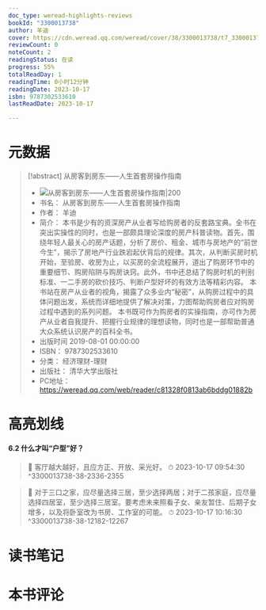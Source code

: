 ```yaml
---
doc_type: weread-highlights-reviews
bookId: "3300013738"
author: 羊迪
cover: https://cdn.weread.qq.com/weread/cover/38/3300013738/t7_3300013738.jpg
reviewCount: 0
noteCount: 2
readingStatus: 在读
progress: 55%
totalReadDay: 1
readingTime: 0小时12分钟
readingDate: 2023-10-17
isbn: 9787302533610
lastReadDate: 2023-10-17

---
```

# 元数据
> [!abstract] 从房客到房东——人生首套房操作指南
> - ![ 从房客到房东——人生首套房操作指南|200](https://cdn.weread.qq.com/weread/cover/38/3300013738/t7_3300013738.jpg)
> - 书名： 从房客到房东——人生首套房操作指南
> - 作者： 羊迪
> - 简介： 本书是少有的资深房产从业者写给购房者的反套路宝典。全书在突出实操性的同时，也是一部颇具理论深度的房产科普读物。首先，围绕年轻人最关心的房产话题，分析了房价、租金、城市与房地产的“前世今生”，揭示了房地产行业跌宕起伏背后的规律。其次，从判断买房时机开始，至验房、收房为止，以买房的全流程展开，道出了购房环节中的重要细节、购房陷阱与购房诀窍。此外，书中还总结了购房时机的判别标准、一二手房的砍价技巧、判断户型好坏的有效方法等精彩内容。
本书站在房产从业者的视角，揭露了众多业内“秘密”，从购房过程中的具体问题出发，系统而详细地提供了解决对策，力图帮助购房者应对购房过程中遇到的系列问题。
本书既可作为购房者的实操指南，亦可作为房产从业者自我提升、把握行业规律的理想读物，同时也是一部帮助普通大众系统认识房产的百科全书。
> - 出版时间 2019-08-01 00:00:00
> - ISBN： 9787302533610
> - 分类： 经济理财-理财
> - 出版社： 清华大学出版社
> - PC地址：https://weread.qq.com/web/reader/c81328f0813ab6bddg01882b

# 高亮划线

#### 6.2 什么才叫“户型”好？

> 📌 客厅越大越好，且应方正、开放、采光好。 
> ⏱ 2023-10-17 09:54:30 ^3300013738-38-2336-2355

> 📌 对于三口之家，应尽量选择三居，至少选择两居；对于二孩家庭，应尽量选择四居室，至少选择三居室。要考虑未来照看子女、亲友暂住、后期子女增多，以及将卧室改为书房、工作室的可能。 
> ⏱ 2023-10-17 10:16:30 ^3300013738-38-12182-12267

# 读书笔记

# 本书评论
